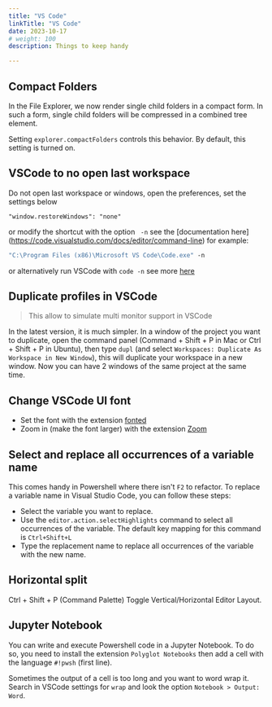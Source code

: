 ```yaml
---
title: "VS Code"
linkTitle: "VS Code"
date: 2023-10-17
# weight: 100
description: Things to keep handy

---
```


## Compact Folders

In the File Explorer, we now render single child folders in a compact form. In
such a form, single child folders will be compressed in a combined tree element.

Setting `explorer.compactFolders` controls this behavior. By default, this
setting is turned on.

## VSCode to no open last workspace

Do not open last workspace or windows, open the preferences, set the settings
below

`"window.restoreWindows": "none"`

or modify the shortcut with the option ` -n` see the [documentation here]
(https://code.visualstudio.com/docs/editor/command-line) for example:

```cmd
"C:\Program Files (x86)\Microsoft VS Code\Code.exe" -n
```
or alternatively run VSCode with `code -n` see more
[here](https://stackoverflow.com/questions/49692748/re-open-vscode-without-last-workspace-or-last-files)

## Duplicate profiles in VSCode

> This allow to simulate multi monitor support in VSCode

In the latest version, it is much simpler. In a window of the project you want
to duplicate, open the command panel (Command + Shift + P in Mac or Ctrl +
Shift + P in Ubuntu), then type `dupl` (and select
`Workspaces: Duplicate As Workspace in New Window`), this will duplicate your
workspace in a new window. Now you can have 2 windows of the same project at the
same time.

## Change VSCode UI font

- Set the font with the extension
  [fonted](https://marketplace.visualstudio.com/items?itemName=degreat.fonted)
- Zoom in (make the font larger) with the extension
  [Zoom](https://marketplace.visualstudio.com/items?itemName=Tyriar.zoom)

## Select and replace all occurrences of a variable name

This comes handy in Powershell where there isn't `F2` to refactor. To replace a
variable name in Visual Studio Code, you can follow these steps:

- Select the variable you want to replace.
- Use the `editor.action.selectHighlights` command to select all occurrences of
  the variable. The default key mapping for this command is `Ctrl+Shift+L`
- Type the replacement name to replace all occurrences of the variable with the
  new name.

## Horizontal split

Ctrl + Shift + P (Command Palette) Toggle Vertical/Horizontal Editor Layout.

## Jupyter Notebook

You can write and execute Powershell code in a Jupyter Notebook. To do so, you
need to install the extension `Polyglot Notebooks` then add a cell with the
language `#!pwsh` (first line).

Sometimes the output of a cell is too long and you want to word wrap it. Search
in VSCode settings for `wrap` and look the option `Notebook > Output: Word`.

